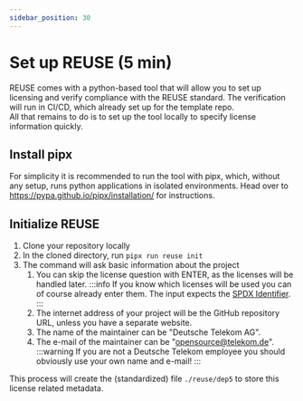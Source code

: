 ```yaml
---
sidebar_position: 30
---
```


# Set up REUSE (5 min)

REUSE comes with a python-based tool that will allow you to set up licensing and verify compliance with the REUSE standard.
The verification will run in CI/CD, which already set up for the template repo.   
All that remains to do is to set up the tool locally to specify license information quickly.

## Install pipx

For simplicity it is recommended to run the tool with pipx, which, without any setup, runs python applications in isolated environments.
Head over to https://pypa.github.io/pipx/installation/ for instructions.

## Initialize REUSE

1. Clone your repository locally
2. In the cloned directory, run `pipx run reuse init`
3. The command will ask basic information about the project
   1. You can skip the license question with ENTER, as the licenses will be handled later.
      :::info
      If you know which licenses will be used you can of course already enter them.
      The input expects the [SPDX Identifier](https://spdx.org/licenses/).
      :::
   2. The internet address of your project will be the GitHub repository URL, unless you have a separate website.
   3. The name of the maintainer can be "Deutsche Telekom AG".
   4. The e-mail of the maintainer can be "opensource@telekom.de".
        :::warning
        If you are not a Deutsche Telekom employee you should obviously use your own name and e-mail!
        :::

This process will create the (standardized) file `./reuse/dep5` to store this license related metadata. 